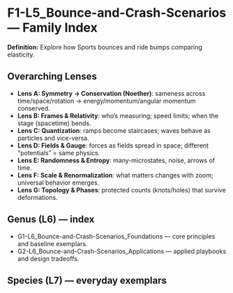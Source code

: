 # F1-L5_Bounce-and-Crash-Scenarios — Family Index
**Definition:** Explore how Sports bounces and ride bumps comparing elasticity.

## Overarching Lenses

- **Lens A: Symmetry -> Conservation (Noether)**: sameness across time/space/rotation → energy/momentum/angular momentum conserved.
- **Lens B: Frames & Relativity**: who’s measuring; speed limits; when the stage (spacetime) bends.
- **Lens C: Quantization**: ramps become staircases; waves behave as particles and vice-versa.
- **Lens D: Fields & Gauge**: forces as fields spread in space; different “potentials” = same physics.
- **Lens E: Randomness & Entropy**: many-microstates, noise, arrows of time.
- **Lens F: Scale & Renormalization**: what matters changes with zoom; universal behavior emerges.
- **Lens G: Topology & Phases**: protected counts (knots/holes) that survive deformations.

## Genus (L6) — index
- G1-L6_Bounce-and-Crash-Scenarios_Foundations — core principles and baseline exemplars.
- G2-L6_Bounce-and-Crash-Scenarios_Applications — applied playbooks and design tradeoffs.

## Species (L7) — everyday exemplars
